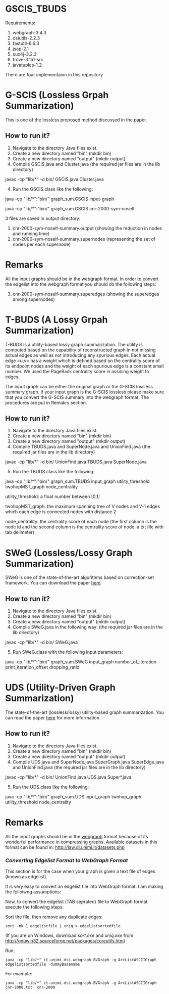 # GSCIS_TBUDS

Requirements:
1. webgraph-3.4.3
2. dsiutils-2.2.3
3. fastutil-6.6.3
4. jsap-2.1
5. sux4j-3.2.2
6. trove-3.1a1-src
7. javatuples-1.2


There are four implementaion in this repository

# G-SCIS (Lossless Grpah Summarization)

This is one of the lossless proposed method discussed in the paper. 
## How to run it?
1. Navigate to the directory Java files exist.
2. Create a new directory named "bin" (mkdir bin)
3. Create a new directory named "output" (mkdir output)
3. Compile GSCIS.java and Cluster.java (the required jar files are in the lib directory)

  javac -cp "lib/*" -d bin/ GSCIS.java Cluster.java
  
4. Run the GSCIS.class like the following:

java -cp "lib/*":"bin/" graph_sum.GSCIS input-graph

java -cp "lib/*":"bin/" graph_sum.GSCIS cnr-2000-sym-noself

3 files are saved in output directory: 

1. cnr-2000-sym-noself-summary.output (showing the reduction in nodes and running time)
2. cnr-2000-sym-noself-summary.supernodes (representing the set of nodes per each supernode)

# Remarks
All the input graphs should be in the webgraph format. In order to convert the edgelist into the webgraph format you should do the following steps:

3. cnr-2000-sym-noself-summary.superedges (showing the superedges among supernodes) 

# T-BUDS (A Lossy Grpah Summarization)

T-BUDS is a utility-based lossy graph summarization. The utility is computed based on the capability of reconstructed graph in not missing actual edges as well as not introducing any spurious edges. Each actual edge <u,v> has a weight which is defined based on the centrality score of its endpoint nodes and the weight of each spurious edge is a constant small number. We used the PageRank centrality score in assining weight to edges.   

The input graph can be either the original graph or the G-SCIS lossless summary graph. If your input graph is the G-SCIS lossless please make sure that you convert the G-SCIS summary into the webgraph format. The procedures are put in Remakrs section.

## How to run it?
1. Navigate to the directory Java files exist.
2. Create a new directory named "bin" (mkdir bin)
3. Create a new directory named "output" (mkdir output)
4. Compile TBUDS.java and SuperNode.java and UnionFind.java (the required jar files are in the lib directory)

javac -cp "lib/*" -d bin/ UnionFind.java TBUDS.java SuperNode.java

5. Run the TBUDS.class like the following:

java -cp "lib/*":"bin/" graph_sum.TBUDS input_graph utility_threshold twohopMST_graph node_centrality

utility_threshold: a float number between [0,1]

twohopMST_graph: the maximum spanning tree of V nodes and V-1 edges which each edge is connected nodes with distance 2

node_centrality: the centrality score of each node (the first column is the node id and the second column is the centrality score of node. a txt file with tab delimeter)





# SWeG (Lossless/Lossy Graph Summarization)

SWeG is one of the state-of-the-art algorithms based on correction-set framework. You can download the paper [here](https://dl.acm.org/doi/10.1145/3308558.3313402)
## How to run it? 
1. Navigate to the directory Java files exist.
2. Create a new directory named "bin" (mkdir bin)
3. Create a new directory named "output" (mkdir output)
4. Compile SWeG.java in the following way: (the required jar files are in the lib directory)

javac -cp "lib/*" -d bin/ SWeG.java 

5. Run SWeG.class with the following input parameters:

java -cp "lib/*":"bin/" graph_sum.SWeG input_graph number_of_iteration print_iteration_offset dropping_ratio





# UDS (Utility-Driven Graph Summarization)

The state-of-the-art (lossless/lossy) utility-based graph summarization. You can read the paper [here](http://www.vldb.org/pvldb/vol12/p335-kumar.pdf) for more information. 
## How to run it?
1. Navigate to the directory Java files exist.
2. Create a new directory named "bin" (mkdir bin)
3. Create a new directory named "output" (mkdir output)
4. Compile UDS.java and SuperNode.java SuperGraph.java SuperEdge.java and UnionFind.java (the required jar files are in the lib directory)

javac -cp "lib/*" -d bin/ UnionFind.java UDS.java Super\*.java

5. Run the UDS.class like the following:

java -cp "lib/*":"bin/" graph_sum.UDS input_graph twohop_graph utility_threshold node_centrality


# Remarks 
All the input graphs should be in the [webgraph](https://www.ics.uci.edu/~djp3/classes/2008_01_01_INF141/Materials/p595-boldi.pdf) format because of its wonderful performance in compressing graphs. Available datasets in this format can be found in: <http://law.di.unimi.it/datasets.php>


### *Converting Edgelist Format to WebGraph Format*

This section is for the case when your graph is given a text file of edges (known as edgelist).

It is very easy to convert an edgelist file into WebGraph format. I am making the folloiwng assumptions:


Now, to convert the edgelist (TAB seprated) file to WebGraph format execute the following steps:

Sort the file, then remove any duplicate edges:

```
sort -nk 1 edgelistfile | uniq > edgelistsortedfile
```

(If you are on Windows, download *sort.exe* and *uniq.exe* from <http://gnuwin32.sourceforge.net/packages/coreutils.htm>)

Run:

```
java -cp "lib/*" it.unimi.dsi.webgraph.BVGraph -g ArcListASCIIGraph edgelistsortedfile  dummyBasename
```

For example:

```
java -cp "lib/*" it.unimi.dsi.webgraph.BVGraph -g ArcListASCIIGraph cnr-2000.txt  cnr-2000
```


